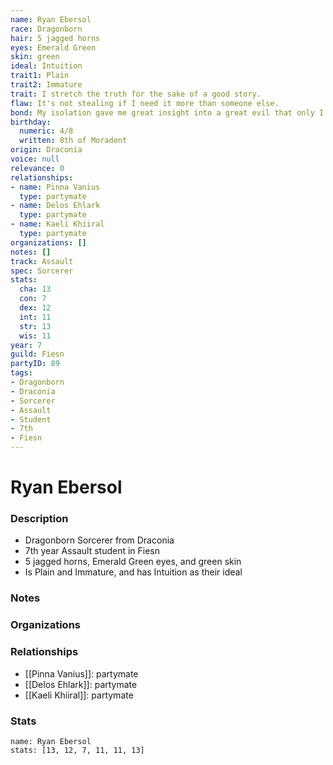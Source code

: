 ```yaml
---
name: Ryan Ebersol
race: Dragonborn
hair: 5 jagged horns
eyes: Emerald Green
skin: green
ideal: Intuition
trait1: Plain
trait2: Immature
trait: I stretch the truth for the sake of a good story.
flaw: It's not stealing if I need it more than someone else.
bond: My isolation gave me great insight into a great evil that only I can destroy.
birthday:
  numeric: 4/8
  written: 8th of Moradent
origin: Draconia
voice: null
relevance: 0
relationships:
- name: Pinna Vanius
  type: partymate
- name: Delos Ehlark
  type: partymate
- name: Kaeli Khiiral
  type: partymate
organizations: []
notes: []
track: Assault
spec: Sorcerer
stats:
  cha: 13
  con: 7
  dex: 12
  int: 11
  str: 13
  wis: 11
year: 7
guild: Fiesn
partyID: 89
tags:
- Dragonborn
- Draconia
- Sorcerer
- Assault
- Student
- 7th
- Fiesn
---
```

# Ryan Ebersol
### Description
- Dragonborn Sorcerer from Draconia
- 7th year Assault student in Fiesn
- 5 jagged horns, Emerald Green eyes, and green skin
- Is Plain and Immature, and has Intuition as their ideal

### Notes

### Organizations

### Relationships
- [[Pinna Vanius]]: partymate
- [[Delos Ehlark]]: partymate
- [[Kaeli Khiiral]]: partymate

### Stats
```statblock
name: Ryan Ebersol
stats: [13, 12, 7, 11, 11, 13]
```